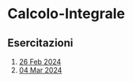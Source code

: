 # Calcolo-Integrale


## Esercitazioni
1. [26 Feb 2024](/Esercitazioni/Esercitazione%201%20(26%20Feb%202024).md)
2. [04 Mar 2024]()
